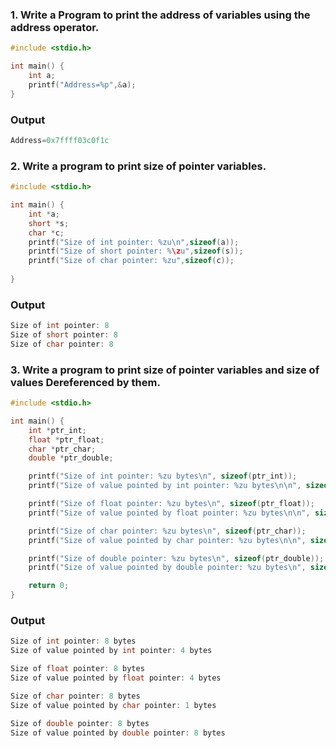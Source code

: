 ### 1. Write a Program to print the address of variables using the address operator.
~~~c
#include <stdio.h>

int main() {
    int a;
    printf("Address=%p",&a);
}
~~~
### Output
~~~c
Address=0x7ffff03c0f1c
~~~
### 2. Write a program to print size of pointer variables.
~~~c
#include <stdio.h>

int main() {
    int *a;
    short *s;
    char *c;
    printf("Size of int pointer: %zu\n",sizeof(a));
    printf("Size of short pointer: %\zu",sizeof(s));
    printf("Size of char pointer: %zu",sizeof(c));
    
}
~~~
### Output
~~~c
Size of int pointer: 8
Size of short pointer: 8
Size of char pointer: 8
~~~
###  3. Write a program to print size of pointer variables and size of values Dereferenced by them.
~~~c
#include <stdio.h>

int main() {
    int *ptr_int;
    float *ptr_float;
    char *ptr_char;
    double *ptr_double;

    printf("Size of int pointer: %zu bytes\n", sizeof(ptr_int));
    printf("Size of value pointed by int pointer: %zu bytes\n\n", sizeof(*ptr_int));

    printf("Size of float pointer: %zu bytes\n", sizeof(ptr_float));
    printf("Size of value pointed by float pointer: %zu bytes\n\n", sizeof(*ptr_float));

    printf("Size of char pointer: %zu bytes\n", sizeof(ptr_char));
    printf("Size of value pointed by char pointer: %zu bytes\n\n", sizeof(*ptr_char));

    printf("Size of double pointer: %zu bytes\n", sizeof(ptr_double));
    printf("Size of value pointed by double pointer: %zu bytes\n", sizeof(*ptr_double));

    return 0;
}
~~~
### Output
~~~c
Size of int pointer: 8 bytes
Size of value pointed by int pointer: 4 bytes

Size of float pointer: 8 bytes
Size of value pointed by float pointer: 4 bytes

Size of char pointer: 8 bytes
Size of value pointed by char pointer: 1 bytes

Size of double pointer: 8 bytes
Size of value pointed by double pointer: 8 bytes
~~~
